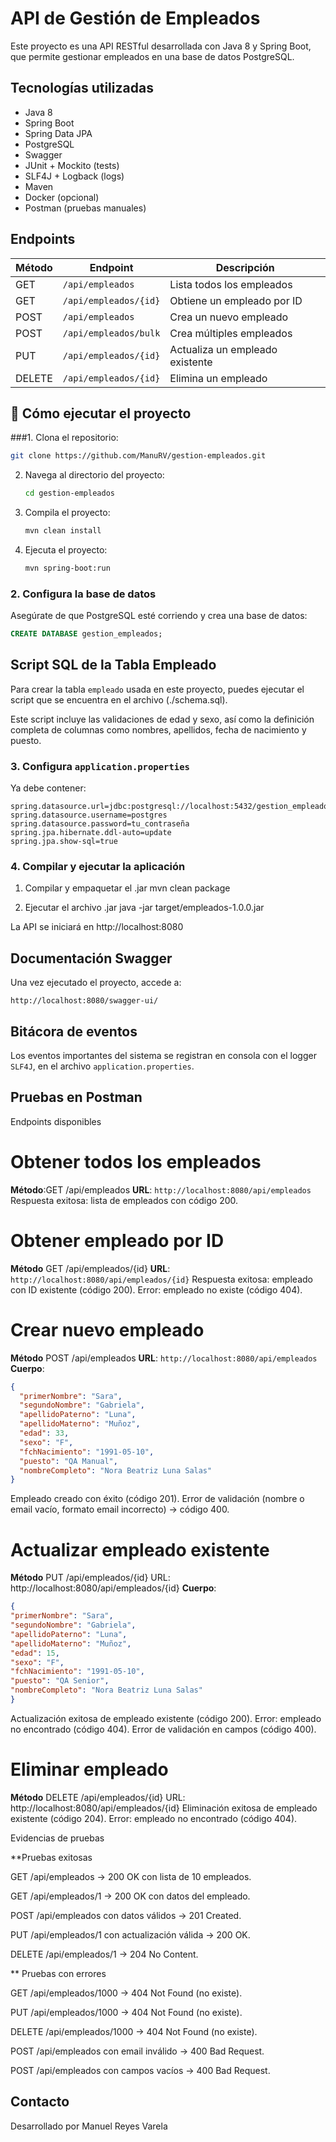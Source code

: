 #   API de Gestión de Empleados

Este proyecto es una API RESTful desarrollada con Java 8 y Spring Boot, que permite gestionar empleados 
en una base de datos PostgreSQL.

##  Tecnologías utilizadas

- Java 8
- Spring Boot
- Spring Data JPA
- PostgreSQL
- Swagger 
- JUnit + Mockito (tests)
- SLF4J + Logback (logs)
- Maven
- Docker (opcional)
- Postman (pruebas manuales)

## Endpoints 

| Método | Endpoint           | Descripción                     |
|--------|--------------------|---------------------------------|
| GET    | `/api/empleados`   | Lista todos los empleados       |
| GET    | `/api/empleados/{id}` | Obtiene un empleado por ID   |
| POST   | `/api/empleados`   | Crea un nuevo empleado          |
| POST   | `/api/empleados/bulk` | Crea múltiples empleados     |
| PUT    | `/api/empleados/{id}` | Actualiza un empleado existente |
| DELETE | `/api/empleados/{id}` | Elimina un empleado          |

## 📘 Cómo ejecutar el proyecto


###1. Clona el repositorio:
   ```bash
   git clone https://github.com/ManuRV/gestion-empleados.git
   ```

2. Navega al directorio del proyecto:
   ```bash
   cd gestion-empleados
   ```

3. Compila el proyecto:
   ```bash
   mvn clean install
   ```

4. Ejecuta el proyecto:
   ```bash
   mvn spring-boot:run
   ```

### 2. Configura la base de datos

Asegúrate de que PostgreSQL esté corriendo y crea una base de datos:

```sql
CREATE DATABASE gestion_empleados;
```

##  Script SQL de la Tabla Empleado

Para crear la tabla `empleado` usada en este proyecto, puedes ejecutar el script que se encuentra en el archivo (./schema.sql).

Este script incluye las validaciones de edad y sexo, así como la definición completa de columnas como nombres, apellidos, fecha de nacimiento y puesto.


### 3. Configura `application.properties`

Ya debe contener:

```
spring.datasource.url=jdbc:postgresql://localhost:5432/gestion_empleados
spring.datasource.username=postgres
spring.datasource.password=tu_contraseña
spring.jpa.hibernate.ddl-auto=update
spring.jpa.show-sql=true
```

### 4. Compilar y ejecutar la aplicación

1. Compilar y empaquetar el .jar
   mvn clean package

2. Ejecutar el archivo .jar
   java -jar target/empleados-1.0.0.jar

La API se iniciará en http://localhost:8080


## Documentación Swagger

Una vez ejecutado el proyecto, accede a:

```
http://localhost:8080/swagger-ui/
```

## Bitácora de eventos

Los eventos importantes del sistema se registran en consola con el logger `SLF4J`, 
en el archivo `application.properties`.


## Pruebas en Postman
Endpoints disponibles

# Obtener todos los empleados
**Método**:GET /api/empleados
**URL**: `http://localhost:8080/api/empleados`
 Respuesta exitosa: lista de empleados con código 200.


# Obtener empleado por ID
**Método** GET /api/empleados/{id}
**URL**: `http://localhost:8080/api/empleados/{id}`
Respuesta exitosa: empleado con ID existente (código 200).
Error: empleado no existe (código 404).


# Crear nuevo empleado
**Método** POST /api/empleados
**URL**: `http://localhost:8080/api/empleados`
**Cuerpo**:
```json
{
  "primerNombre": "Sara",
  "segundoNombre": "Gabriela",
  "apellidoPaterno": "Luna",
  "apellidoMaterno": "Muñoz",
  "edad": 33,
  "sexo": "F",
  "fchNacimiento": "1991-05-10",
  "puesto": "QA Manual",
  "nombreCompleto": "Nora Beatriz Luna Salas"
}
```
Empleado creado con éxito (código 201).
Error de validación (nombre o email vacío, formato email incorrecto) → código 400.


# Actualizar empleado existente
**Método** PUT /api/empleados/{id}
URL: http://localhost:8080/api/empleados/{id}
**Cuerpo**:
```json
{
"primerNombre": "Sara",
"segundoNombre": "Gabriela",
"apellidoPaterno": "Luna",
"apellidoMaterno": "Muñoz",
"edad": 15,
"sexo": "F",
"fchNacimiento": "1991-05-10",
"puesto": "QA Senior",
"nombreCompleto": "Nora Beatriz Luna Salas"
}
```
Actualización exitosa de empleado existente (código 200).
Error: empleado no encontrado (código 404).
Error de validación en campos (código 400).

# Eliminar empleado
**Método** DELETE /api/empleados/{id}
URL: http://localhost:8080/api/empleados/{id}
Eliminación exitosa de empleado existente (código 204).
Error: empleado no encontrado (código 404).




Evidencias de pruebas

**Pruebas exitosas

GET /api/empleados → 200 OK con lista de 10 empleados.

GET /api/empleados/1 → 200 OK con datos del empleado.

POST /api/empleados con datos válidos → 201 Created.

PUT /api/empleados/1 con actualización válida → 200 OK.

DELETE /api/empleados/1 → 204 No Content.



** Pruebas con errores

GET /api/empleados/1000 → 404 Not Found (no existe).

PUT /api/empleados/1000 → 404 Not Found (no existe).

DELETE /api/empleados/1000 → 404 Not Found (no existe).

POST /api/empleados con email inválido → 400 Bad Request.

POST /api/empleados con campos vacíos → 400 Bad Request.




## Contacto
Desarrollado por Manuel Reyes Varela
